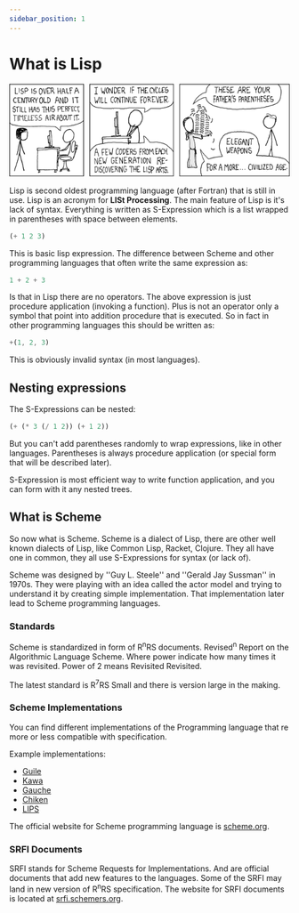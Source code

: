 ```yaml
---
sidebar_position: 1
---
```


# What is Lisp

![Lisp cycle](./img/lisp_cycles.png)

Lisp is second oldest programming language (after Fortran) that is still in use.
Lisp is an acronym for **LISt Processing**. The main feature of Lisp is it's lack of syntax.
Everything is written as S-Expression which is a list wrapped in parentheses with space between elements.

```scheme
(+ 1 2 3)
```

This is basic lisp expression. The difference between Scheme and other programming languages that often
write the same expression as:

```javascript
1 + 2 + 3
```

Is that in Lisp there are no operators. The above expression is just procedure application (invoking a function).
Plus is not an operator only a symbol that point into addition procedure that is executed. So in fact in other
programming languages this should be written as:

```javascript
+(1, 2, 3)
```

This is obviously invalid syntax (in most languages).

## Nesting expressions

The S-Expressions can be nested:

```scheme
(+ (* 3 (/ 1 2)) (+ 1 2))
```

But you can't add parentheses randomly to wrap expressions, like in other languages. Parentheses is always
procedure application (or special form that will be described later).

S-Expression is most efficient way to write function application, and you can form with it any nested trees.

## What is Scheme

So now what is Scheme. Scheme is a dialect of Lisp, there are other well known dialects of Lisp,
like Common Lisp, Racket, Clojure. They all have one in common, they all use S-Expressions for
syntax (or lack of).

Scheme was designed by ''Guy L. Steele'' and ''Gerald Jay Sussman'' in 1970s. They were playing with
an idea called the actor model and trying to understand it by creating simple implementation. That
implementation later lead to Scheme programming languages.

### Standards

Scheme is standardized in form of R<sup>n</sup>RS documents. Revised<sup>n</sup> Report on the
Algorithmic Language Scheme. Where power indicate how many times it was revisited. Power of 2 means
Revisited Revisited.

The latest standard is R<sup>7</sup>RS Small and there is version large in the making.

### Scheme Implementations

You can find different implementations of the Programming language that re more or less compatible
with specification.

Example implementations:

* [Guile](https://www.gnu.org/software/guile/)
* [Kawa](https://www.gnu.org/software/kawa/index.html)
* [Gauche](https://practical-scheme.net/gauche/)
* [Chiken](https://www.call-cc.org/)
* [LIPS](https://lips.js.org/)

The official website for Scheme programming language is [scheme.org](https://www.scheme.org/).

### SRFI Documents

SRFI stands for Scheme Requests for Implementations. And are official documents that add new
features to the languages. Some of the SRFI may land in new version of R<sup>n</sup>RS
specification. The website for SRFI documents is located at
[srfi.schemers.org](https://srfi.schemers.org/).
